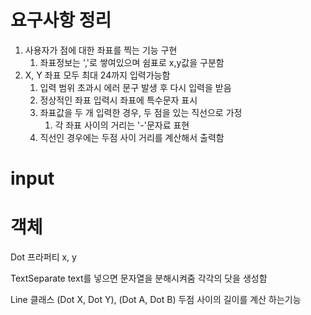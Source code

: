 # 요구사항 정리
1. 사용자가 점에 대한 좌표를 찍는 기능 구현 
   1. 좌표정보는 ','로 쌓여있으며 쉼표로 x,y값을 구분함
2. X, Y 좌표 모두 최대 24까지 입력가능함
   1. 입력 범위 초과시 에러 문구 발생 후 다시 입력을 받음
   2. 정상적인 좌표 입력시 좌표에 특수문자 표시
   3. 좌표값을 두 개 입력한 경우, 두 점을 있는 직선으로 가정
      1. 각 좌표 사이의 거리는 '-'문자료 표현
   4. 직선인 경우에는 두점 사이 거리를 계산해서 출력함


# input


# 객체
Dot
프라퍼티 x, y

TextSeparate
text를 넣으면 문자열을 분해시켜줌
각각의 닷을 생성함

Line 클래스
(Dot X, Dot Y), (Dot A, Dot B)
두점 사이의 길이를 계산 하는기능



